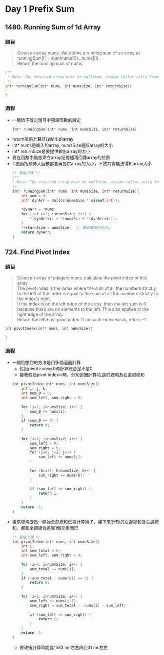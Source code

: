 # Day 1 Prefix Sum

## 1480. Running Sum of 1d Array

### 題目
>Given an array nums. We define a running sum of an array as runningSum[i] = sum(nums[0]…nums[i]).</br>
Return the running sum of nums.</br>

```c
/**
 * Note: The returned array must be malloced, assume caller calls free().
 */
int* runningSum(int* nums, int numsSize, int* returnSize){

}
```

### 過程
- 一開始不確定題目中預設函數的設定
    ```c
    int* runningSum(int* nums, int numsSize, int* returnSize)
    ```
- return值是計算好後輸出的array
- int* nums是輸入的array, numsSize是該array的大小
- int* returnSize是要提供輸出array的大小
- 要在函數中動態建立array記憶體再回傳array的位置
- C透過指標傳入函數都要再提供array的大小，不然其實無法得知array大小
    ```c
    /* 最後上傳 */
    /**
    * Note: The returned array must be malloced, assume caller calls free().
    */
    int* runningSum(int* nums, int numsSize, int* returnSize){
        int sum = 0;    
        int* dynArr = malloc(numsSize * sizeof(int));
        
        *dynArr = *nums;
        for (int i=1; i<numsSize; i++) {
            *(dynArr+i) = *(nums+i) + *(dynArr+i-1);        
        }
        *returnSize = numsSize;  // 要回傳陣列的大小
        return dynArr;
    }
    ```
## 724. Find Pivot Index

### 題目
> Given an array of integers nums, calculate the pivot index of this array.</br>
The pivot index is the index where the sum of all the numbers strictly to the left of the index is equal to the sum of all the numbers strictly to the index's right.</br>
If the index is on the left edge of the array, then the left sum is 0 because there are no elements to the left. This also applies to the right edge of the array.</br>
Return the leftmost pivot index. If no such index exists, return -1.</br>

```c
int pivotIndex(int* nums, int numsSize){

}
```

### 過程
- 一開始想到的方法是用多個迴圈計算
    - 假設pivot index=0時計算總合是不是0
    - 接著假設pivot index=i時，分別迴圈計算i左邊的總和及右邊的總和
    ```c
    int pivotIndex(int* nums, int numsSize){
        int i, j, k;
        int sum_0 = 0;
        int sum_left, sum_right = 0;
        
        for (i=1; i<numsSize; i++) {
            sum_0 += nums[i];
        }
        if (sum_0 == 0) {
            return 0;
        }
        
        for (i=1; i<numsSize; i++) {
            sum_left = 0;
            sum_right = 0;
            for (j=0; j<i; j++) {
                sum_left += nums[j];
            }
            
            for (k=i+1; k<numsSize; k++) {
                sum_right += nums[k];
            }
            
            if (sum_left == sum_right) {
                return i;
            }
        }    
        return -1;
    }
    ```
- 後來發現既然一開始全部總和已經計算過了，接下來所有i的左邊總和及右邊總和，都和全部總合差異1個元素而已
    ```c
    /* 最後上傳 */
    int pivotIndex(int* nums, int numsSize){
        int i;
        int sum_total = 0;
        int sum_left, sum_right = 0;
        
        for (i=0; i<numsSize; i++) {
            sum_total += nums[i];
        }
        if ((sum_total - nums[0]) == 0) {
            return 0;
        }
        
        for (i=1; i<numsSize; i++) {
            sum_left += nums[i-1];
            sum_right = sum_total -  nums[i] - sum_left;
            
            if (sum_left == sum_right) {
                return i;
            }
        }    
        return -1;
    }
    ```
    - 修改後計算時間從1583 ms左右降到31 ms左右